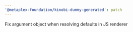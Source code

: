 ```yaml
---
'@metaplex-foundation/kinobi-dummy-generated': patch
---
```


Fix argument object when resolving defaults in JS renderer
